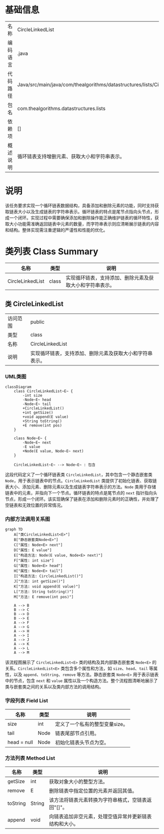 # 基础信息

|      |      |
|------|------|
| 名称 | CircleLinkedList |
| 编码语言 | .java |
| 代码路径 | Java/src/main/java/com/thealgorithms/datastructures/lists/CircleLinkedList.java |
| 包名 | com.thealgorithms.datastructures.lists |
| 依赖项 | [] |
| 概述说明 | 循环链表支持增删元素、获取大小和字符串表示。 |

# 说明

该任务要求实现一个循环链表数据结构，具备添加和删除元素的功能，同时支持获取链表大小以及生成链表的字符串表示。循环链表的特点是尾节点指向头节点，形成一个闭环。实现过程中需要确保添加和删除操作能正确维护链表的循环特性，获取大小功能需准确返回链表中元素的数量，而字符串表示则应清晰展示链表的内容和结构。整体实现需注重逻辑的严谨性和性能的优化。

# 类列表 Class Summary

| 名称   | 类型  | 说明 |
|-------|------|-------------|
| CircleLinkedList | class | 实现循环链表，支持添加、删除元素及获取大小和字符串表示。 |



## 类 CircleLinkedList

|      |      |
|------|------|
| 访问范围 | public |
| 类型 | class |
| 名称 | CircleLinkedList |
| 说明 | 实现循环链表，支持添加、删除元素及获取大小和字符串表示。 |


### UML类图

```mermaid
classDiagram
    class CircleLinkedList~E~ {
        -int size
        -Node~E~ head
        -Node~E~ tail
        +CircleLinkedList()
        +int getSize()
        +void append(E value)
        +String toString()
        +E remove(int pos)
    }

    class Node~E~ {
        -Node~E~ next
        -E value
        +Node(E value, Node~E~ next)
    }

    CircleLinkedList~E~ --> Node~E~ : 包含
```

这段代码定义了一个循环链表类 `CircleLinkedList`，其中包含一个静态嵌套类 `Node`，用于表示链表中的节点。`CircleLinkedList` 类提供了初始化链表、获取链表大小、添加元素、删除元素以及生成链表字符串表示的方法。`Node` 类用于存储链表中的元素，并指向下一个节点。循环链表的特点是尾节点的 `next` 指针指向头节点，形成一个闭环。该实现确保了链表在添加和删除元素时的正确性，并处理了空链表和无效位置的异常情况。


### 内部方法调用关系图

```mermaid
graph TD
    A["类CircleLinkedList<E>"]
    B["静态嵌套类Node<E>"]
    C["属性: Node<E> next"]
    D["属性: E value"]
    E["构造方法: Node(E value, Node<E> next)"]
    F["属性: int size"]
    G["属性: Node<E> head"]
    H["属性: Node<E> tail"]
    I["构造方法: CircleLinkedList()"]
    J["方法: int getSize()"]
    K["方法: void append(E value)"]
    L["方法: String toString()"]
    M["方法: E remove(int pos)"]

    A --> B
    B --> C
    B --> D
    B --> E
    A --> F
    A --> G
    A --> H
    A --> I
    A --> J
    A --> K
    A --> L
    A --> M
```

该流程图展示了 `CircleLinkedList<E>` 类的结构及其内部静态嵌套类 `Node<E>` 的关系。`CircleLinkedList<E>` 类包含多个属性和方法，如 `size`、`head`、`tail` 等属性，以及 `append`、`toString`、`remove` 等方法。静态嵌套类 `Node<E>` 用于表示链表中的节点，包含 `next` 和 `value` 属性以及一个构造方法。整个流程图清晰地展示了类与嵌套类之间的关系以及类内部方法的调用结构。

### 字段列表 Field List

| 名称  | 类型  | 说明 |
|-------|-------|------|
| size | int | 定义了一个私有的整型变量size。 |
| tail | Node<E> | 链表尾部节点引用。 |
| head = null | Node<E> | 初始化链表头节点为空。 |

### 方法列表 Method List

| 名称  | 类型  | 说明 |
|-------|-------|------|
| getSize | int | 获取对象大小的整型方法。 |
| remove | E | 删除链表中指定位置的元素并返回其值。 |
| toString | String | 该方法将链表元素转换为字符串格式，空链表返回"[]"。 |
| append | void | 向链表追加非空元素，处理空值异常并更新链表结构和大小。 |




